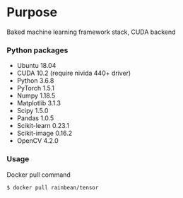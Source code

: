 # Purpose

Baked machine learning framework stack, CUDA backend

### Python packages

- Ubuntu 18.04
- CUDA 10.2 (require nivida 440+ driver)
- Python 3.6.8
- PyTorch 1.5.1
- Numpy 1.18.5
- Matplotlib 3.1.3
- Scipy 1.5.0
- Pandas 1.0.5
- Scikit-learn 0.23.1
- Scikit-image 0.16.2
- OpenCV 4.2.0

### Usage

Docker pull command
```
$ docker pull rainbean/tensor
```
